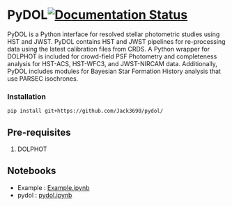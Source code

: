 # **PyDOL**[![Documentation Status](https://readthedocs.org/projects/pydol/badge/?version=latest)](https://insist.readthedocs.io/en/latest/?badge=latest)

PyDOL is a Python interface for resolved stellar photometric studies using HST and JWST. PyDOL contains HST and JWST pipelines for re-processing data using the latest calibration files from CRDS. A Python wrapper for DOLPHOT is included for crowd-field PSF Photometry and completeness analysis for HST-ACS, HST-WFC3, and JWST-NIRCAM data. Additionally, PyDOL includes modules for Bayesian Star Formation History analysis that use PARSEC isochrones.

### Installation
```
pip install git+https://github.com/Jack3690/pydol/
```
## Pre-requisites
1. DOLPHOT
   
## Notebooks

* Example                      : [Example.ipynb](https://github.com/Jack3690/pydol/blob/main/notebooks/Example.ipynb)
* pydol                        : [pydol.ipynb](https://github.com/Jack3690/pydol/blob/main/notebooks/pydol.ipynb)
